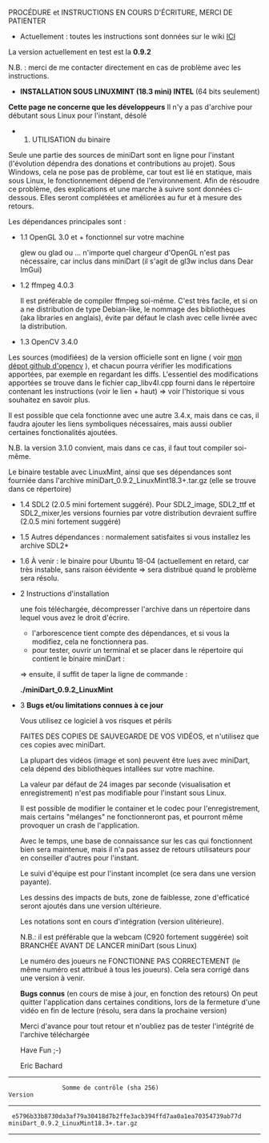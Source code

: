 PROCÉDURE et INSTRUCTIONS EN COURS D'ÉCRITURE, MERCI DE PATIENTER 

* Actuellement : toutes les instructions sont données sur le wiki [ICI](https://framagit.org/ericb/miniDart/wikis/Cr%C3%A9ation-de-l'environnement-de-compilation-sous-Linux)

La version actuellement en test est la **0.9.2**



N.B. : merci de me contacter directement en cas de problème avec les instructions.


* **INSTALLATION SOUS LINUXMINT (18.3 mini)  INTEL**  (64 bits seulement)


**Cette page ne concerne que les développeurs** Il n'y a pas d'archive pour débutant sous Linux pour l'instant, désolé


* 1. UTILISATION du binaire

Seule une partie des sources de miniDart sont en ligne pour l'instant (l'évolution dépendra des donations et contributions au projet).
Sous Windows, cela ne pose pas de problème, car tout est lié en statique, mais sous Linux, le fonctionnement dépend de l'environnement.
Afin de résoudre ce problème, des explications et une marche à suivre sont données ci-dessous. Elles seront complétées et améliorées au fur et à mesure
des retours.

Les dépendances principales sont :

* 1.1 OpenGL  3.0 et + fonctionnel sur votre machine

  glew ou glad ou ... n'importe quel chargeur d'OpenGL n'est pas nécessaire, car inclus dans miniDart 
  (il s'agit de gl3w inclus dans Dear ImGui)

* 1.2 ffmpeg 4.0.3

  Il est préférable de compiler ffmpeg soi-même. C'est très facile, et si on a ne distribution de type Debian-like,
  le nommage des bibliothèques (aka libraries en anglais), évite par défaut le clash avec celle livrée avec la distribution.

*  1.3 OpenCV 3.4.0

  Les sources (modifiées) de la version officielle sont en ligne ( voir [mon dépot github d'opencv](https://github.com/ebachard/opencv) ), et chacun pourra vérifier les modifications apportées,
  par exemple en regardant les diffs. L'essentiel des modifications apportées se trouve dans le fichier cap_libv4l.cpp fourni
  dans le répertoire contenant les instructions (voir le lien + haut) => voir l'historique si vous souhaitez en savoir plus.

  Il est possible que cela fonctionne avec une autre 3.4.x, mais dans ce cas, il faudra ajouter les liens symboliques nécessaires, 
  mais aussi oublier certaines fonctionalités ajoutées. 

  N.B. la version 3.1.0 convient, mais dans ce cas, il faut tout compiler soi-même.

  Le binaire testable avec LinuxMint, ainsi que ses dépendances sont fourniée dans l'archive miniDart_0.9.2_LinuxMint18.3+.tar.gz
  (elle se trouve dans ce répertoire)


* 1.4 SDL2 (2.0.5 mini fortement suggéré). Pour SDL2_image, SDL2_ttf et SDL2_mixer,les versions fournies par votre distribution
  devraient suffire (2.0.5 mini fortement suggéré)


* 1.5  Autres dépendances : normalement satisfaites si vous installez les archive SDL2*


* 1.6 À venir : le binaire pour Ubuntu 18-04 (actuellement en retard, car très instable, sans raison éévidente => sera distribué
  quand le problème sera résolu.


* 2 Instructions d'installation

  une fois téléchargée, décompresser l'archive dans un répertoire dans lequel vous avez le droit d'écrire.
  - l'arborescence tient compte des dépendances, et si vous la modifiez, cela ne fonctionnera pas.
  - pour tester, ouvrir un terminal et se placer dans le répertoire qui contient le binaire miniDart :

  => ensuite, il suffit de taper la ligne de commande :

  **./miniDart_0.9.2_LinuxMint**

* 3 **Bugs et/ou limitations connues à ce jour**

  Vous utilisez ce logiciel à vos risques et périls

  FAITES DES COPIES DE SAUVEGARDE DE VOS VIDÉOS, et n'utilisez que ces copies avec miniDart.

  La plupart des vidéos (image et son) peuvent être lues avec miniDart, cela dépend des bibliothèques intallées sur votre machine.

  La valeur par défaut de 24 images par seconde (visualisation et enregistrement) n'est pas modifiable pour l'instant sous Linux. 

  Il est possible de modifier le container et le codec pour l'enregistrement, mais certains "mélanges" ne fonctionneront pas, et
  pourront même provoquer un crash de l'application.

  Avec le temps, une base de connaissance sur les cas qui fonctionnent bien sera maintenue, mais il n'a pas assez de retours 
  utilisateurs pour en conseiller d'autres pour l'instant.

  Le suivi d'équipe est pour l'instant incomplet (ce sera dans une version payante).

  Les dessins des impacts de buts, zone de faiblesse, zone d'efficaticé seront ajoutés dans une version ultérieure.

  Les notations sont en cours d'intégration (version ulitérieure).

  N.B.: il est préférable que la webcam (C920 fortement suggérée) soit BRANCHÉE AVANT DE LANCER miniDart (sous Linux)


  Le numéro des joueurs ne FONCTIONNE PAS CORRECTEMENT (le même numéro est attribué à tous les joueurs). Cela sera corrigé dans une version à venir.

   **Bugs connus**
   (en cours de mise à jour, en fonction des retours)
   On peut quitter l'application dans certaines conditions, lors de la fermeture d'une vidéo en fin de lecture (résolu, sera dans la prochaine version)


  Merci d'avance pour tout retour et n'oubliez pas de tester l'intégrité de l'archive téléchargée  

  Have Fun ;-)

  Eric Bachard


************************************************************************************************************

                   Somme de contrôle (sha 256)                                   Version

************************************************************************************************************

     e5796b33b8730da3af79a30418d7b2ffe3acb394ffd7aa0a1ea70354739ab77d  miniDart_0.9.2_LinuxMint18.3+.tar.gz

************************************************************************************************************

